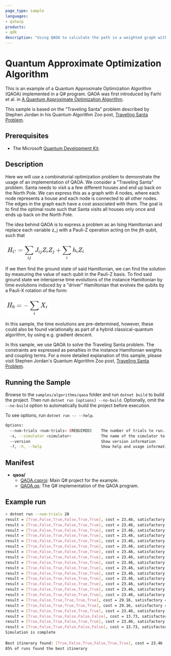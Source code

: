 ```yaml
---
page_type: sample
languages:
- qsharp
products:
- qdk
description: "Using QAOA to calculate the path in a weighted graph with the smallest cost"
---
```


# Quantum Approximate Optimization Algorithm

This is an example of a Quantum Approximate Optimization Algorithm (QAOA) implemented in a Q# program. QAOA was first introduced by Farhi et al. in [A Quantum Approximate Optimization Algorithm](https://arxiv.org/abs/1411.4028).

This sample is based on the "Traveling Santa" problem described by Stephen Jordan in his Quantum Algorithm Zoo post, [Traveling Santa Problem](http://quantumalgorithmzoo.org/traveling_santa/).

## Prerequisites

- The Microsoft [Quantum Development Kit](https://docs.microsoft.com/quantum/install-guide/).

## Description

Here we will use a combinatorial optimization problem to demonstrate the usage of an implementation of QAOA. We consider a "Traveling Santa" problem. Santa needs to visit a a few different houses and end up back on the North Pole. We can express this as a graph with 4 nodes, where each node represents a house and each node is connected to all other nodes. The edges in the graph each have a cost associated with them. The goal is to find the optimal route such that Santa visits all houses only once and ends up back on the North Pole.

The idea behind QAOA is to express a problem as an Ising Hamiltonian and replace each variable z_j with a Pauli-Z operation acting on the jth qubit, such that

<img src="hamil1.png" width=250>

If we then find the ground state of said Hamiltonian, we can find the solution by measuring the value of each qubit in the Pauli-Z basis. To find said ground state we intersperse time evolutions of the instance Hamiltonian by time evolutions induced by a "driver" Hamiltonian that evolves the qubits by a Pauli-X rotation of the form:

<img src="hamil2.png" width=140>

In this sample, the time evolutions are pre-determined, however, these could also be found variationally as part of a hybrid classical-quantum algorithm, by using e.g. gradient descent.

In this sample, we use QAOA to solve the Traveling Santa problem. The constraints are expressed as penalties in the instance Hamiltonian weights and coupling terms. For a more detailed explanation of this sample, please visit Stephen Jordan's Quantum Algorithm Zoo post, [Traveling Santa Problem](http://quantumalgorithmzoo.org/traveling_santa/).

## Running the Sample

Browse to the `samples/algorithms/qaoa` folder and run `dotnet build` to build the project. Then run `dotnet run [options] --no-build`. Optionally, omit the `--no-build` option to automatically build the project before execution.

To see options, run `dotnet run -- --help`.

```bash
Options:
  --num-trials <num-trials> (REQUIRED)    The number of trials to run.
  -s, --simulator <simulator>             The name of the simulator to use.
  --version                               Show version information
  -?, -h, --help                          Show help and usage information
```

## Manifest

- **qaoa/**
  - [QAOA.csproj](./QAOA.csproj): Main Q# project for the example.
  - [QAOA.qs](./QAOA.qs): The Q# implementation of the QAOA program.

## Example run

```bash
> dotnet run --num-trials 20
result = [True,False,True,False,True,True], cost = 23.46, satisfactory = True
result = [True,False,True,False,True,True], cost = 23.46, satisfactory = True
result = [True,False,True,False,True,True], cost = 23.46, satisfactory = True
result = [True,False,True,False,True,True], cost = 23.46, satisfactory = True
result = [True,False,True,False,True,True], cost = 23.46, satisfactory = True
result = [True,False,True,False,True,True], cost = 23.46, satisfactory = True
result = [True,False,True,False,True,True], cost = 23.46, satisfactory = True
result = [True,False,True,False,True,True], cost = 23.46, satisfactory = True
result = [True,False,True,False,True,True], cost = 23.46, satisfactory = True
result = [True,False,True,False,True,True], cost = 23.46, satisfactory = True
result = [True,False,True,False,True,True], cost = 23.46, satisfactory = True
result = [True,False,True,False,True,True], cost = 23.46, satisfactory = True
result = [True,False,True,False,True,True], cost = 23.46, satisfactory = True
result = [True,False,True,False,True,True], cost = 23.46, satisfactory = True
result = [True,False,True,False,True,True], cost = 23.46, satisfactory = True
result = [True,False,True,True,True,True], cost = 29.16, satisfactory = False
result = [True,False,True,True,True,True], cost = 29.16, satisfactory = False
result = [True,False,True,False,True,True], cost = 23.46, satisfactory = True
result = [True,False,True,False,False,False], cost = 13.73, satisfactory = False
result = [True,False,True,False,True,True], cost = 23.46, satisfactory = True
result = [True,False,True,False,False,False], cost = 13.73, satisfactory = False
Simulation is complete

Best itinerary found: [True,False,True,False,True,True], cost = 23.46
85% of runs found the best itinerary
```
